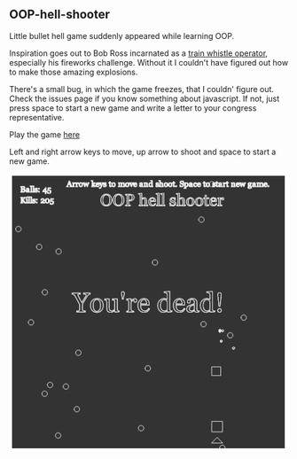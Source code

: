 ## OOP-hell-shooter
Little bullet hell game suddenly appeared while learning OOP.

Inspiration goes out to Bob Ross incarnated as a [train whistle operator](https://github.com/CodingTrain), especially his fireworks challenge.
Without it I couldn't have figured out how to make those amazing explosions.

There's a small bug, in which the game freezes, that I couldn' figure out. Check the issues page if you know something about javascript. If not, just press space to start a new game and write a letter to your congress representative.

Play the game [here](https://fraasi.github.io/OOP-hell-shooter/)

Left and right arrow keys to move, up arrow to shoot and space to start a new game.

![oop game over](oop.png)
